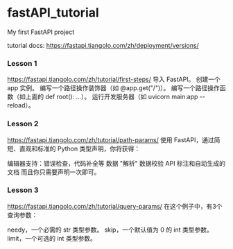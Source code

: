 # fastAPI_tutorial
My first FastAPI project

tutorial docs: https://fastapi.tiangolo.com/zh/deployment/versions/

### Lesson 1
https://fastapi.tiangolo.com/zh/tutorial/first-steps/
导入 FastAPI。
创建一个 app 实例。
编写一个路径操作装饰器（如 @app.get("/")）。
编写一个路径操作函数（如上面的 def root(): ...）。
运行开发服务器（如 uvicorn main:app --reload）。

### Lesson 2
https://fastapi.tiangolo.com/zh/tutorial/path-params/
使用 FastAPI，通过简短、直观和标准的 Python 类型声明，你将获得：

编辑器支持：错误检查，代码补全等
数据 "解析"
数据校验
API 标注和自动生成的文档
而且你只需要声明一次即可。

### Lesson 3
https://fastapi.tiangolo.com/zh/tutorial/query-params/
在这个例子中，有3个查询参数：

needy，一个必需的 str 类型参数。
skip，一个默认值为 0 的 int 类型参数。
limit，一个可选的 int 类型参数。